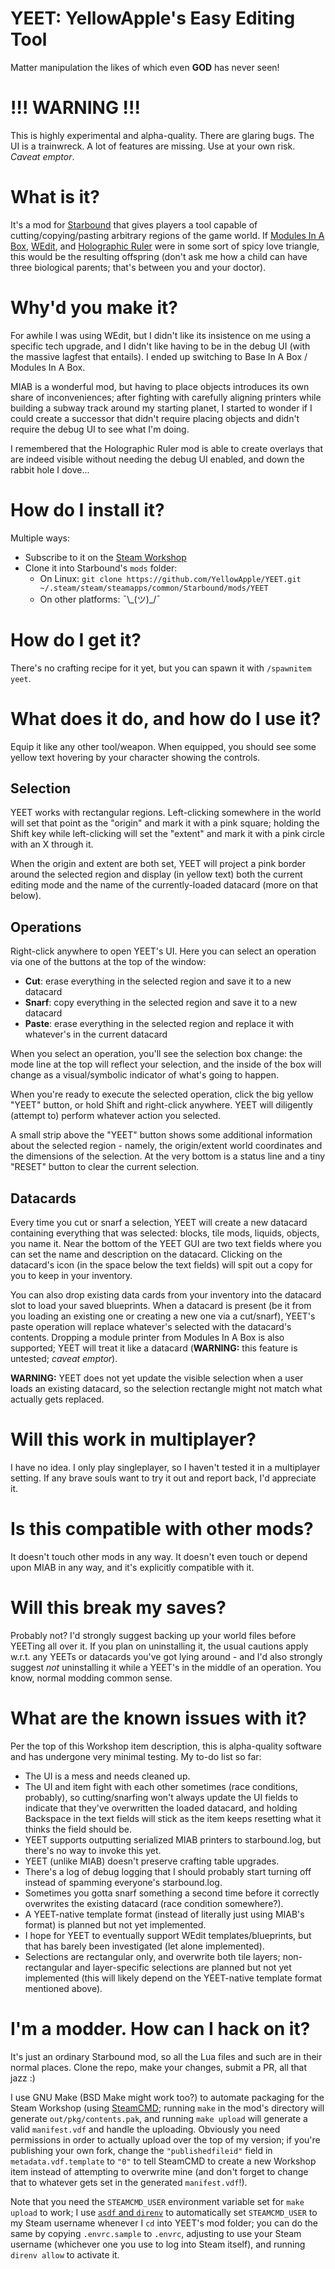 # YEET: YellowApple's Easy Editing Tool

Matter manipulation the likes of which even **GOD** has never seen!

# !!! WARNING !!!

This is highly experimental and alpha-quality.  There are glaring
bugs.  The UI is a trainwreck.  A lot of features are missing.  Use at
your own risk.  *Caveat emptor*.

# What is it?

It's a mod for [Starbound](https://playstarbound.com/) that gives
players a tool capable of cutting/copying/pasting arbitrary regions of
the game world.  If [Modules In A
Box](https://steamcommunity.com/sharedfiles/filedetails/?id=729456260),
[WEdit](https://steamcommunity.com/sharedfiles/filedetails/?id=734859295),
and [Holographic
Ruler](https://steamcommunity.com/sharedfiles/filedetails/?id=743604545)
were in some sort of spicy love triangle, this would be the resulting
offspring (don't ask me how a child can have three biological parents;
that's between you and your doctor).

# Why'd you make it?

For awhile I was using WEdit, but I didn't like its insistence on me
using a specific tech upgrade, and I didn't like having to be in the
debug UI (with the massive lagfest that entails).  I ended up
switching to Base In A Box / Modules In A Box.

MIAB is a wonderful mod, but having to place objects introduces its
own share of inconveniences; after fighting with carefully aligning
printers while building a subway track around my starting planet, I
started to wonder if I could create a successor that didn't require
placing objects and didn't require the debug UI to see what I'm doing.

I remembered that the Holographic Ruler mod is able to create overlays
that are indeed visible without needing the debug UI enabled, and down
the rabbit hole I dove...

# How do I install it?

Multiple ways:

- Subscribe to it on the [Steam
  Workshop](https://steamcommunity.com/sharedfiles/filedetails/?id=2943033037)
- Clone it into Starbound's `mods` folder:
  - On Linux: `git clone https://github.com/YellowApple/YEET.git
    ~/.steam/steam/steamapps/common/Starbound/mods/YEET`
  - On other platforms: ¯\\\_(ツ)_/¯


# How do I get it?

There's no crafting recipe for it yet, but you can spawn it with
`/spawnitem yeet`.

# What does it do, and how do I use it?

Equip it like any other tool/weapon.  When equipped, you should see
some yellow text hovering by your character showing the controls.

## Selection

YEET works with rectangular regions.  Left-clicking somewhere in the
world will set that point as the "origin" and mark it with a pink
square; holding the Shift key while left-clicking will set the
"extent" and mark it with a pink circle with an X through it.

When the origin and extent are both set, YEET will project a pink
border around the selected region and display (in yellow text) both
the current editing mode and the name of the currently-loaded datacard
(more on that below).

## Operations

Right-click anywhere to open YEET's UI.  Here you can select an
operation via one of the buttons at the top of the window:

- **Cut**: erase everything in the selected region and save it to a
  new datacard
- **Snarf**: copy everything in the selected region and save it to a
  new datacard
- **Paste**: erase everything in the selected region and replace it
  with whatever's in the current datacard

When you select an operation, you'll see the selection box change: the
mode line at the top will reflect your selection, and the inside of
the box will change as a visual/symbolic indicator of what's going to
happen.

When you're ready to execute the selected operation, click the big
yellow "YEET" button, or hold Shift and right-click anywhere.  YEET
will diligently (attempt to) perform whatever action you selected.

A small strip above the "YEET" button shows some additional
information about the selected region - namely, the origin/extent
world coordinates and the dimensions of the selection.  At the very
bottom is a status line and a tiny "RESET" button to clear the current
selection.

## Datacards

Every time you cut or snarf a selection, YEET will create a new
datacard containing everything that was selected: blocks, tile mods,
liquids, objects, you name it.  Near the bottom of the YEET GUI are
two text fields where you can set the name and description on the
datacard.  Clicking on the datacard's icon (in the space below the
text fields) will spit out a copy for you to keep in your inventory.

You can also drop existing data cards from your inventory into the
datacard slot to load your saved blueprints.  When a datacard is
present (be it from you loading an existing one or creating a new one
via a cut/snarf), YEET's paste operation will replace whatever's
selected with the datacard's contents.  Dropping a module printer from
Modules In A Box is also supported; YEET will treat it like a datacard
(**WARNING:** this feature is untested; *caveat emptor*).

**WARNING:** YEET does not yet update the visible selection when a
user loads an existing datacard, so the selection rectangle might not
match what actually gets replaced.

# Will this work in multiplayer?

I have no idea.  I only play singleplayer, so I haven't tested it in a
multiplayer setting.  If any brave souls want to try it out and report
back, I'd appreciate it.

# Is this compatible with other mods?

It doesn't touch other mods in any way.  It doesn't even touch or
depend upon MIAB in any way, and it's explicitly compatible with it.

# Will this break my saves?

Probably not?  I'd strongly suggest backing up your world files before
YEETing all over it.  If you plan on uninstalling it, the usual
cautions apply w.r.t. any YEETs or datacards you've got lying around -
and I'd also strongly suggest *not* uninstalling it while a
YEET's in the middle of an operation.  You know, normal modding common
sense.

# What are the known issues with it?

Per the top of this Workshop item description, this is alpha-quality
software and has undergone very minimal testing.  My to-do list so
far:

- The UI is a mess and needs cleaned up.
- The UI and item fight with each other sometimes (race conditions,
  probably), so cutting/snarfing won't always update the UI fields to
  indicate that they've overwritten the loaded datacard, and holding
  Backspace in the text fields will stick as the item keeps resetting
  what it thinks the field should be.
- YEET supports outputting serialized MIAB printers to starbound.log,
  but there's no way to invoke this yet.
- YEET (unlike MIAB) doesn't preserve crafting table upgrades.
- There's a log of debug logging that I should probably start turning
  off instead of spamming everyone's starbound.log.
- Sometimes you gotta snarf something a second time before it
  correctly overwrites the existing datacard (race condition
  somewhere?).
- A YEET-native template format (instead of literally just using
  MIAB's format) is planned but not yet implemented.
- I hope for YEET to eventually support WEdit templates/blueprints,
  but that has barely been investigated (let alone implemented).
- Selections are rectangular only, and overwrite both tile layers;
  non-rectangular and layer-specific selections are planned but not
  yet implemented (this will likely depend on the YEET-native template
  format mentioned above).

# I'm a modder.  How can I hack on it?

It's just an ordinary Starbound mod, so all the Lua files and such are
in their normal places.  Clone the repo, make your changes, submit a
PR, all that jazz :)

I use GNU Make (BSD Make might work too?) to automate packaging for
the Steam Workshop (using
[SteamCMD](https://developer.valvesoftware.com/wiki/SteamCMD); running
`make` in the mod's directory will generate `out/pkg/contents.pak`,
and running `make upload` will generate a valid `manifest.vdf` and
handle the uploading.  Obviously you need permissions in order to
actually upload over the top of my version; if you're publishing your
own fork, change the `"publishedfileid"` field in
`metadata.vdf.template` to `"0"` to tell SteamCMD to create a new
Workshop item instead of attempting to overwrite mine (and don't
forget to change that to whatever gets set in the generated
`manifest.vdf`!).

Note that you need the `STEAMCMD_USER` environment variable set for
`make upload` to work; I use [`asdf` and
`direnv`](https://github.com/asdf-community/asdf-direnv) to
automatically set `STEAMCMD_USER` to my Steam username whenever I `cd`
into YEET's mod folder; you can do the same by copying `.envrc.sample`
to `.envrc`, adjusting to use your Steam username (whichever one you
use to log into Steam itself), and running `direnv allow` to activate
it.
